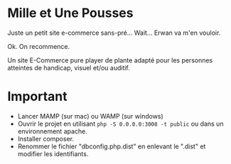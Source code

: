 # Mille et Une Pousses

Juste un petit site e-commerce sans-pré... Wait... Erwan va m'en vouloir.

Ok. On recommence.

Un site E-Commerce pure player de plante adapté pour les personnes atteintes de handicap,
visuel et/ou auditif.

# Important

 - Lancer MAMP (sur mac) ou WAMP (sur windows)
 - Ouvrir le projet en utilisant `php -S 0.0.0.0:3008 -t public` ou dans un environnement apache.
 - Installer composer.
 - Renommer le fichier "dbconfig.php.dist" en enlevant le ".dist" et modifier les identifiants.
